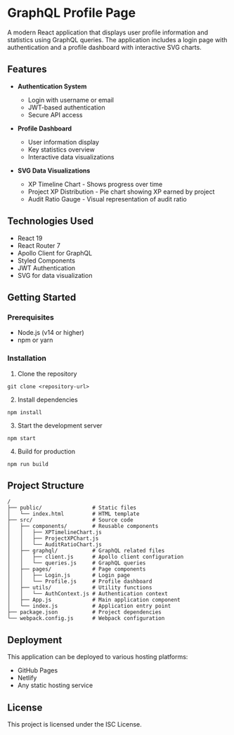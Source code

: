 # GraphQL Profile Page

A modern React application that displays user profile information and statistics using GraphQL queries. The application includes a login page with authentication and a profile dashboard with interactive SVG charts.

## Features

- **Authentication System**

  - Login with username or email
  - JWT-based authentication
  - Secure API access

- **Profile Dashboard**

  - User information display
  - Key statistics overview
  - Interactive data visualizations

- **SVG Data Visualizations**
  - XP Timeline Chart - Shows progress over time
  - Project XP Distribution - Pie chart showing XP earned by project
  - Audit Ratio Gauge - Visual representation of audit ratio

## Technologies Used

- React 19
- React Router 7
- Apollo Client for GraphQL
- Styled Components
- JWT Authentication
- SVG for data visualization

## Getting Started

### Prerequisites

- Node.js (v14 or higher)
- npm or yarn

### Installation

1. Clone the repository

```
git clone <repository-url>
```

2. Install dependencies

```
npm install
```

3. Start the development server

```
npm start
```

4. Build for production

```
npm run build
```

## Project Structure

```
/
├── public/                # Static files
│   └── index.html         # HTML template
├── src/                   # Source code
│   ├── components/        # Reusable components
│   │   ├── XPTimelineChart.js
│   │   ├── ProjectXPChart.js
│   │   └── AuditRatioChart.js
│   ├── graphql/           # GraphQL related files
│   │   ├── client.js      # Apollo client configuration
│   │   └── queries.js     # GraphQL queries
│   ├── pages/             # Page components
│   │   ├── Login.js       # Login page
│   │   └── Profile.js     # Profile dashboard
│   ├── utils/             # Utility functions
│   │   └── AuthContext.js # Authentication context
│   ├── App.js             # Main application component
│   └── index.js           # Application entry point
├── package.json           # Project dependencies
└── webpack.config.js      # Webpack configuration
```

## Deployment

This application can be deployed to various hosting platforms:

- GitHub Pages
- Netlify
- Any static hosting service

## License

This project is licensed under the ISC License.
